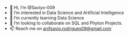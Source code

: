 - 👋 Hi, I’m @Saviyo-009
- 👀 I’m interested in Data Science and Artificial Intelligence
- 🌱 I’m currently learning Data Science
- 💞️ I’m looking to collaborate on SQL and Phyton Projects.
- 📫 Reach me on anifsavio.rodrigues09@gmail.com

<!---
Saviyo-009/Saviyo-009 is a ✨ special ✨ repository because its `README.md` (this file) appears on your GitHub profile.
You can click the Preview link to take a look at your changes.
--->

